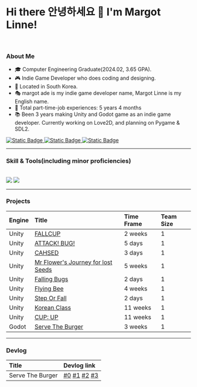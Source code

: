 # Hi there 안녕하세요 👋 I'm Margot Linne!
<br>

### About Me
- 🎓 Computer Engineering Graduate(2024.02, 3.65 GPA).
- 🎮 Indie Game Developer who does coding and designing.
- 📍 Located in South Korea.
- 🎭 margot ade is my indie game developer name, Margot Linne is my English name.
- 💼 Total part-time-job experiences: 5 years 4 months
- 📚 Been 3 years making Unity and Godot game as an indie game developer. Currently working on Love2D, and planning on Pygame & SDL2. 

<div>
  <a href="mailto:m.linnedev@gmail.com">
    <img alt="Static Badge" src="https://img.shields.io/badge/GMail-0?style=for-the-badge&logo=GMail&color=skyblue">
  </a>
  <a href="https://margotlinne.itch.io/">
    <img alt="Static Badge" src="https://img.shields.io/badge/Itch.io-0?style=for-the-badge&logo=Itch.io&color=beige">
  </a>
  <a href="https://margotlinne.github.io">
    <img alt="Static Badge" src="https://img.shields.io/badge/Website-0?style=for-the-badge&color=red">
  </a>
</div> 

---

### Skill & Tools(including minor proficiencies)

<br>

<img src="https://skillicons.dev/icons?i=c,cpp,cs,python,js,html,css /">
<img src ="https://skillicons.dev/icons?i=unity,godot,androidstudio,github,visualstudio,vscode,mysql /"> 

---

### Projects

Engine | Title | Time Frame | Team Size
:-----|:------|:------|:------
Unity | <a href="https://github.com/margotlinne/Projects_scripts/tree/main/Unity2D/FALLCUP">FALLCUP</a> | 2 weeks | 1
Unity | <a href="https://github.com/margotlinne/Projects_scripts/tree/main/Unity2D/ATTACK!BUG!">ATTACK! BUG!</a> | 5 days | 1
Unity | <a href="https://github.com/margotlinne/Projects_scripts/tree/main/Unity2D/CHASED">CAHSED</a> | 3 days | 1
Unity | <a href="https://github.com/margotlinne/Projects_scripts/tree/main/Unity2D/Mr%20Flowers%20Journey">Mr Flower's Journey for lost Seeds</a> | 5 weeks | 1
Unity | <a href="https://github.com/margotlinne/Projects_scripts/tree/main/Unity2D/Falling%20Bugs">Falling Bugs</a> | 2 days | 1
Unity | <a href="https://github.com/margotlinne/Projects_scripts/tree/main/Unity2D/Flying%20Bee">Flying Bee</a> | 4 weeks | 1
Unity | <a href="https://github.com/margotlinne/Projects_scripts/tree/main/Unity2D/Step%20or%20Fall">Step Or Fall</a> | 2 days | 1 
Unity | <a href="https://github.com/margotlinne/Projects_scripts/tree/main/Unity2D/Korean%20Class">Korean Class</a> | 11 weeks | 1
Unity | <a href="https://github.com/margotlinne/Projects_scripts/tree/main/Unity2D/CUP%20UP">CUP: UP</a> | 11 weeks | 1
Godot | <a href="https://github.com/margotlinne/Projects_scripts/tree/main/Godot2D/Serve%20The%20Burger">Serve The Burger</a> | 3 weeks | 1

---

### Devlog

Title | Devlog link
:---|:---
Serve The Burger | <a href="https://gist.github.com/margotlinne/782c8d18b28444897baced896417e81f">#0</a>   <a href="https://gist.github.com/margotlinne/4b5d80b0341920e9a5b5e58a02817b6f">#1</a>   <a href="https://gist.github.com/margotlinne/fe4f2a67f747779679b4a2f2fd6690c4">#2</a>   <a href="https://gist.github.com/margotlinne/ef56bef5766a691a145b32d042c3f749">#3</a>   





<!--
**kookugang/kookugang** is a ✨ _special_ ✨ repository because its `README.md` (this file) appears on your GitHub profile.

Here are some ideas to get you started:

- 🔭 I’m currently working on ...
- 🌱 I’m currently learning ...
- 👯 I’m looking to collaborate on ...
- 🤔 I’m looking for help with ...
- 💬 Ask me about ...
- 📫 How to reach me: ...
- 😄 Pronouns: ...
- ⚡ Fun fact: ...
-->

